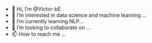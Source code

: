 - 👋 Hi, I’m @Victor-bE
- 👀 I’m interested in data science  and machine learning ...
- 🌱 I’m currently learning NLP...
- 💞️ I’m looking to collaborate on ...
- 📫 How to reach me ...

<!---
Victor-bE/Victor-bE is a ✨ special ✨ repository because its `README.md` (this file) appears on your GitHub profile.
You can click the Preview link to take a look at your changes.
--->
